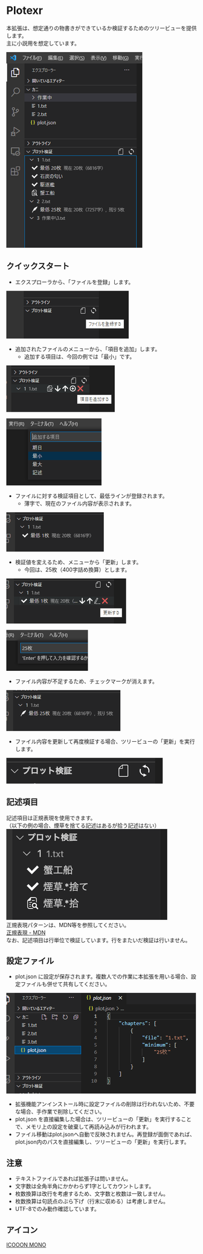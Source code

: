 Plotexr
===

本拡張は、想定通りの物書きができているか検証するためのツリービューを提供します。  
主に小説用を想定しています。  

![file](https://github.com/n-fukuju/plot-verifier-vsce/raw/master/images/feature.png)  


## クイックスタート
* エクスプローラから、「ファイルを登録」します。  

![file1](https://github.com/n-fukuju/plot-verifier-vsce/raw/master/images/feature-file1.png)  

* 追加されたファイルのメニューから、「項目を追加」します。  
  * 追加する項目は、今回の例では「最小」です。  

![file2](https://github.com/n-fukuju/plot-verifier-vsce/raw/master/images/feature-file2.png)  
  
![file3](https://github.com/n-fukuju/plot-verifier-vsce/raw/master/images/feature-file3.png)  

* ファイルに対する検証項目として、最低ラインが登録されます。  
  * 薄字で、現在のファイル内容が表示されます。  

![file4](https://github.com/n-fukuju/plot-verifier-vsce/raw/master/images/feature-file4.png)  

* 検証値を変えるため、メニューから「更新」します。  
  * 今回は、25枚（400字詰め換算）とします。  

![file5](https://github.com/n-fukuju/plot-verifier-vsce/raw/master/images/feature-file5.png)  
  
![file6](https://github.com/n-fukuju/plot-verifier-vsce/raw/master/images/feature-file6.png)  
* ファイル内容が不足するため、チェックマークが消えます。  

![file7](https://github.com/n-fukuju/plot-verifier-vsce/raw/master/images/feature-file7.png)  

* ファイル内容を更新して再度検証する場合、ツリービューの「更新」を実行します。  

![file8](https://github.com/n-fukuju/plot-verifier-vsce/raw/master/images/feature-file8.png)  



## 記述項目
記述項目は正規表現を使用できます。  
（以下の例の場合、煙草を捨てる記述はあるが拾う記述はない）  
![regex](https://github.com/n-fukuju/plot-verifier-vsce/raw/master/images/feature-regex.png)  
正規表現パターンは、MDN等を参照してください。  
[正規表現 - MDN](https://developer.mozilla.org/ja/docs/Web/JavaScript/Guide/Regular_Expressions)  
なお、記述項目は行単位で検証しています。行をまたいだ検証は行いません。  

## 設定ファイル
* plot.json に設定が保存されます。複数人での作業に本拡張を用いる場合、設定ファイルも併せて共有してください。  

![json](https://github.com/n-fukuju/plot-verifier-vsce/raw/master/images/feature-json.png)   
* 拡張機能アンインストール時に設定ファイルの削除は行われないため、不要な場合、手作業で削除してください。
* plot.json を直接編集した場合は、ツリービューの「更新」を実行することで、メモリ上の設定を破棄して再読み込みが行われます。
* ファイル移動はplot.jsonへ自動で反映されません。再登録が面倒であれば、plot.json内のパスを直接編集し、ツリービューの「更新」を実行します。


## 注意
* テキストファイルであれば拡張子は問いません。
* 文字数は全角半角にかかわらず1字としてカウントします。
* 枚数換算は改行を考慮するため、文字数と枚数は一致しません。
* 枚数換算は句読点のぶら下げ（行末に収める）は考慮しません。
* UTF-8でのみ動作確認しています。

## アイコン
[ICOOON MONO](https://icooon-mono.com/)  

